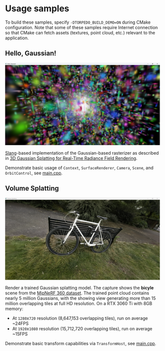 # Usage samples
To build these samples, specify `-DTORPEDO_BUILD_DEMO=ON` during CMake configuration. Note that some of these samples
require Internet connection so that CMake can fetch assets (textures, point cloud, etc.) relevant to the application.

## Hello, Gaussian!
![hello-gaussian](HelloGaussian/capture.png)

[Slang](https://github.com/shader-slang/slang)-based implementation of the Gaussian-based rasterizer as described in
[3D Gaussian Splatting for Real-Time Radiance Field Rendering](https://repo-sam.inria.fr/fungraph/3d-gaussian-splatting/).

Demonstrate basic usage of `Context`, `SurfaceRenderer`, `Camera`, `Scene`, and `OrbitControl`, see [main.cpp](HelloGaussian/main.cpp).

## Volume Splatting
![volume-splatting](VolumeSplatting/capture.png)

Render a trained Gaussian splatting model. The capture shows the **bicyle** scene from the 
[MipNeRF 360 dataset](https://jonbarron.info/mipnerf360/). The trained point cloud contains nearly 5 million Gaussians,
with the showing view generating more than 15 million overlapping tiles at full HD resolution. On a RTX 3060 Ti with 8GB memory:
- At `1280`x`720` resolution (8,647,153 overlapping tiles), run on average ~24FPS
- At `1920`x`1080` resolution (15,712,720 overlapping tiles), run on average ~15FPS

Demonstrate basic transform capabilities via `TransformHost`, see [main.cpp](VolumeSplatting/main.cpp).